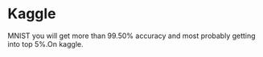 # Kaggle
MNIST
 you will get more than 99.50% accuracy and most probably getting into top 5%.On kaggle.
 
